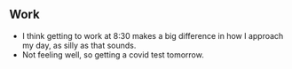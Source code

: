 ## Work
- I think getting to work at 8:30 makes a big difference in how I approach my day, as silly as that sounds. 
- Not feeling well, so getting a covid test tomorrow. 